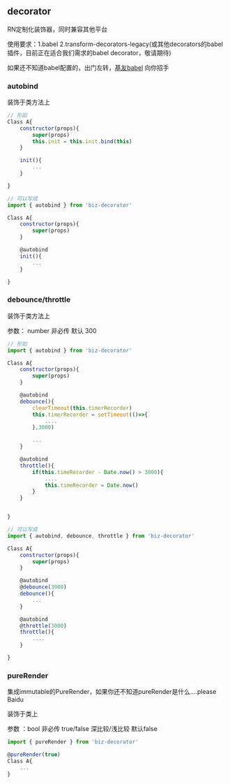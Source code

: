 ## decorator
RN定制化装饰器，同时兼容其他平台

使用要求：1.babel
        2.transform-decorators-legacy(或其他decorators的babel插件，目前正在适合我们需求的babel decorator，敬请期待)

如果还不知道babel配置的，出门左转，[基友babel](http://babeljs.io/) 向你招手

### autobind

装饰于类方法上

```js
// 形如
Class A{
    constructor(props){
        super(props)
        this.init = this.init.bind(this)
    }

    init(){
        ...
    }

}

// 可以写成
import { autobind } from 'biz-decorator'

Class A{
    constructor(props){
        super(props)
    }

    @autobind
    init(){
        ...
    }

}

```

### debounce/throttle

装饰于类方法上

参数： number 非必传 默认 300

```js
// 形如
import { autobind } from 'biz-decorator'

Class A{
    constructor(props){
        super(props)
    }

    @autobind
    debounce(){
        clearTimeout(this.timerRecorder)
        this.timerRecorder = setTimeout(()=>{
            ....
        },3000)

        ...
    }

    @autobind
    throttle(){
        if(this.timeRecorder - Date.now() > 3000){
            ....
            this.timeRecorder = Date.now()
        }
    }


}

// 可以写成
import { autobind, debounce, throttle } from 'biz-decorator'

Class A{
    constructor(props){
        super(props)
    }

    @autobind
    @debounce(3000)
    debounce(){
        ...
    }

    @autobind
    @throttle(3000)
    throttle(){
        ....
    }

}

```

### pureRender

集成immutable的PureRender，如果你还不知道pureRender是什么....please Baidu

装饰于类上

参数 ：bool  非必传 true/false 深比较/浅比较 默认false 

```js
import { pureRender } from 'biz-decorator'

@pureRender(true)
Class A{
    ...
}


```

